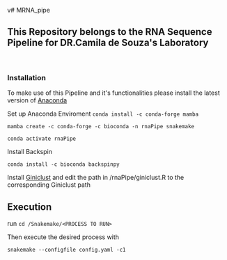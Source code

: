 v# MRNA_pipe

## This Repository belongs to the RNA Sequence Pipeline for DR.Camila de Souza's Laboratory 

<br>

### Installation
To make use of this Pipeline and it's functionalities please install the latest version of [Anaconda](https://www.anaconda.com/)

Set up Anaconda Enviroment 
`conda install -c conda-forge mamba`


`mamba create -c conda-forge -c bioconda -n rnaPipe snakemake `

`conda activate rnaPipe`

Install Backspin 

`conda install -c bioconda backspinpy`

Install [Giniclust](https://github.com/lanjiangboston/GiniClust) and edit the path in /rnaPipe/giniclust.R to the corresponding Giniclust path 


## Execution 

run `cd /Snakemake/<PROCESS TO RUN>`

Then execute the desired process with 

`snakemake --configfile config.yaml -c1 `

